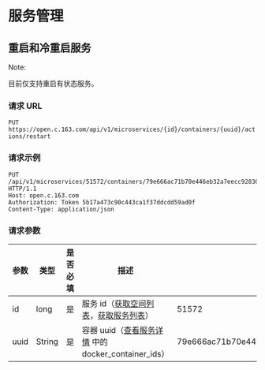 # 服务管理

## 重启和冷重启服务

<span>Note:</span><div class="alertContent">目前仅支持重启有状态服务。</div>

### 请求 URL

`PUT https://open.c.163.com/api/v1/microservices/{id}/containers/{uuid}/actions/restart`

### 请求示例

```http
PUT /api/v1/microservices/51572/containers/79e666ac71b70e446eb32a7eecc92830d937a4518ebb871456eae5fd8fcf5627/actions/restart HTTP/1.1
Host: open.c.163.com
Authorization: Token 5b17a473c90c443ca1f37ddcdd59ad0f
Content-Type: application/json
```

### 请求参数

| 参数 |  类型  | 是否必填 |                                  描述                                 |                              示例值                              |
|------|--------|----------|-----------------------------------------------------------------------|------------------------------------------------------------------|
| id   | long   | 是       | 服务 id（[获取空间列表](http://59.111.120.124/?http#9-2)，[获取服务列表](http://59.111.120.124/?http#9-6)） | 51572                                                            |
| uuid | String | 是       | 容器 uuid（[查看服务详情](http://59.111.120.124/?http#9-7) 中的 docker_container_ids）   | 79e666ac71b70e446eb32a7eecc92830d937a4518ebb871456eae5fd8fcf5627 |